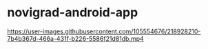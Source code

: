 # novigrad-android-app


https://user-images.githubusercontent.com/105554676/218928210-7b4b367d-466a-431f-b226-5586f21d81db.mp4


